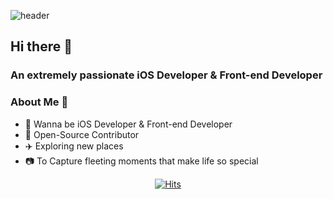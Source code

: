 ![header](https://capsule-render.vercel.app/api?type=waving&color=timeGradient&height=300&section=header&text=PIONEER%20&fontSize=90&fontColor=)

## Hi there 👋
### An extremely passionate iOS Developer & Front-end Developer

### About Me 🥳

* 📱 Wanna be iOS Developer & Front-end Developer
* 🥰 Open-Source Contributor
* ✈️ Exploring new places
* 📷 To Capture fleeting moments that make life so special

<div align=center>



<div align=center>
    
 [![Hits](https://hits.seeyoufarm.com/api/count/incr/badge.svg?url=https%3A%2F%2Fgithub.com%2FLeehanChoi&count_bg=%2389A0F1&title_bg=%23555555&icon=&icon_color=%23E7E7E7&title=hits&edge_flat=false)](https://hits.seeyoufarm.com)
    
  </div>

